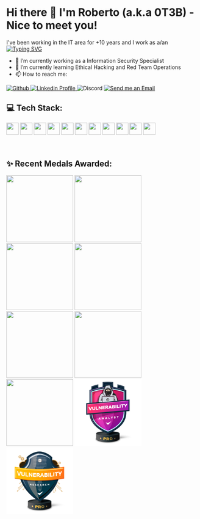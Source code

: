 # Hi there 👋 I'm Roberto (a.k.a 0T3B) - Nice to meet you!


I've been working in the IT area for +10 years and I work as a/an \
[![Typing SVG](https://readme-typing-svg.demolab.com?font=Fira+Code&weight=600&pause=1000&color=0074B8&random=false&width=435&lines=CyberSecurity+Specialist;Network+Engineer;IT+Infrastructure+Analyst;Cloud+Practioner;Hobby+programmer)](https://git.io/typing-svg)

- 🔭 I’m currently working as a Information Security Specialist
- 🌱 I’m currently learning Ethical Hacking and Red Team Operations
- 📫 How to reach me:
<p align="left">
  <a href="[https://github.com/0t3b2017](https://github.com/0t3b2017)">
    <img alt="Github" src="https://img.shields.io/badge/Github-white?style=flat-square&logo=github&logoColor=black&color=white">
  </a>
  <a href="https://linkedin.com/in/roberto-it/">
    <img alt="Linkedin Profile" src="https://img.shields.io/badge/Linkedin-white?style=flat-square&logo=linkedin&logoColor=blue">
  </a>
  <a hfref="https://discord.com/users/jcruz6499">
    <img alt="Discord" src="https://img.shields.io/badge/Discord-white?style=flat-square&logo=discord&logoColor=#993399">
  </a>
  <a href="mailto:roberto@h3b.com.br">
    <img alt="Send me an Email" src="https://img.shields.io/badge/Email-white?style=flat-square&logo=gmail">
  </a>
</p>

## 💻 Tech Stack:
<p align="left">
  <code><img height="32" width="32" src="https://cdn.simpleicons.org/python/1793D1" /></code>
  <code><img height="32" width="32" src="https://cdn.simpleicons.org/linux/1793D1" /></code>
  <code><img height="32" width="32" src="https://cdn.simpleicons.org/windows/1793D1" /></code>
  <code><img height="32" width="32" src="https://cdn.simpleicons.org/kalilinux/1793D1" /></code>
  <code><img height="32" width="32" src="https://cdn.simpleicons.org/amazonaws/1793D1" /></code>
  <code><img height="32" width="32" src="https://cdn.simpleicons.org/microsoftazure/1793D1" /></code>
  <code><img height="32" width="32" src="https://cdn.simpleicons.org/googlecloud/1793D1" /></code>
  <code><img height="32" width="32" src="https://cdn.simpleicons.org/maildotru/1793D1" /></code>
  <code><img height="32" width="32" src="https://cdn.simpleicons.org/elasticsearch/1793D1" /></code>
  <code><img height="32" width="32" src="https://cdn.simpleicons.org/logstash/1793D1" /></code>
  <code><img height="32" width="32" src="https://cdn.simpleicons.org/kibana/1793D1" /></code>
</p>
<br/>

## ✨ Recent Medals Awarded:

<p align="left">
  <img height="175" width="175" src="https://desecsecurity.com/academy/uploads/badges/skill_pentest_fundamentals_pro.png" />
  <img height="175" width="175" src="https://github.com/0t3b2017/0t3b2017/blob/main/skill_scripting_programing_pro.png" />
  <img height="175" width="175" src="https://github.com/0t3b2017/0t3b2017/blob/main/skill_ctf_player_pro.png" />
  <img height="175" width="175" src="https://github.com/0t3b2017/0t3b2017/blob/main/skill_opensource_intelligence_pro.png" />
  <img height="175" width="175" src="https://github.com/0t3b2017/0t3b2017/blob/main/skill_internal_assessment_pro.png" />
  <img height="175" width="175" src="https://github.com/0t3b2017/0t3b2017/blob/main/skill_password_cracker_pro.png" />  
  <img height="175" width="175" src="https://github.com/0t3b2017/0t3b2017/blob/main/network_analyst_pro.png" />
  <img height="175" width="175" src="https://github.com/0t3b2017/0t3b2017/blob/main/badges/vulnerability_analyst_pro.png" />
  <img height="175" width="175" src="https://github.com/0t3b2017/0t3b2017/blob/main/badges/vulnerability_research_pro.png" />  
  
</p>


<!-- Social badges section -->
<!--
**0t3b2017/0t3b2017** is a  _special_ ✨ repository because its `README.md` (this file) appears on your GitHub profile.

Here are some ideas to get you started:


 ...
- 👯 I’m looking to collaborate on ...
- 🤔 I’m looking for help with ...
- 💬 Ask me about ...

- 😄 Pronouns: ...
- ⚡ Fun fact: ...
-->



<!--
**0t3b2017/0t3b2017** is a ✨ _special_ ✨ repository because its `README.md` (this file) appears on your GitHub profile.

Here are some ideas to get you started:

- 🔭 I’m currently working on ...
- 🌱 I’m currently learning ...
- 👯 I’m looking to collaborate on ...
- 🤔 I’m looking for help with ...
- 💬 Ask me about ...
- 📫 How to reach me: ...
- 😄 Pronouns: ...
- ⚡ Fun fact: ...
-->
